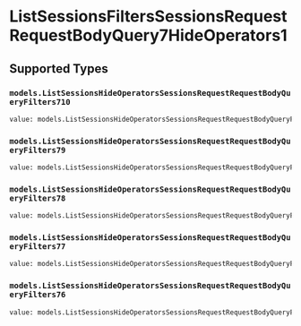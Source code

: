 # ListSessionsFiltersSessionsRequestRequestBodyQuery7HideOperators1


## Supported Types

### `models.ListSessionsHideOperatorsSessionsRequestRequestBodyQueryFilters710`

```python
value: models.ListSessionsHideOperatorsSessionsRequestRequestBodyQueryFilters710 = /* values here */
```

### `models.ListSessionsHideOperatorsSessionsRequestRequestBodyQueryFilters79`

```python
value: models.ListSessionsHideOperatorsSessionsRequestRequestBodyQueryFilters79 = /* values here */
```

### `models.ListSessionsHideOperatorsSessionsRequestRequestBodyQueryFilters78`

```python
value: models.ListSessionsHideOperatorsSessionsRequestRequestBodyQueryFilters78 = /* values here */
```

### `models.ListSessionsHideOperatorsSessionsRequestRequestBodyQueryFilters77`

```python
value: models.ListSessionsHideOperatorsSessionsRequestRequestBodyQueryFilters77 = /* values here */
```

### `models.ListSessionsHideOperatorsSessionsRequestRequestBodyQueryFilters76`

```python
value: models.ListSessionsHideOperatorsSessionsRequestRequestBodyQueryFilters76 = /* values here */
```

